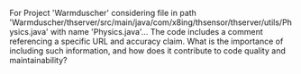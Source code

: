 For Project 'Warmduscher' considering file in path 'Warmduscher/thserver/src/main/java/com/x8ing/thsensor/thserver/utils/Physics.java' with name 'Physics.java'... 
The code includes a comment referencing a specific URL and accuracy claim. What is the importance of including such information, and how does it contribute to code quality and maintainability?